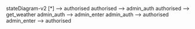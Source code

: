 stateDiagram-v2
    [*] --> authorised
    authorised --> admin_auth
    authorised --> get_weather
    admin_auth --> admin_enter
    admin_auth --> authorised
    admin_enter --> authorised